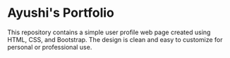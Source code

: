# Ayushi's Portfolio
This repository contains a simple user profile web page created using HTML, CSS, and Bootstrap. The design is clean and easy to customize for personal or professional use.

